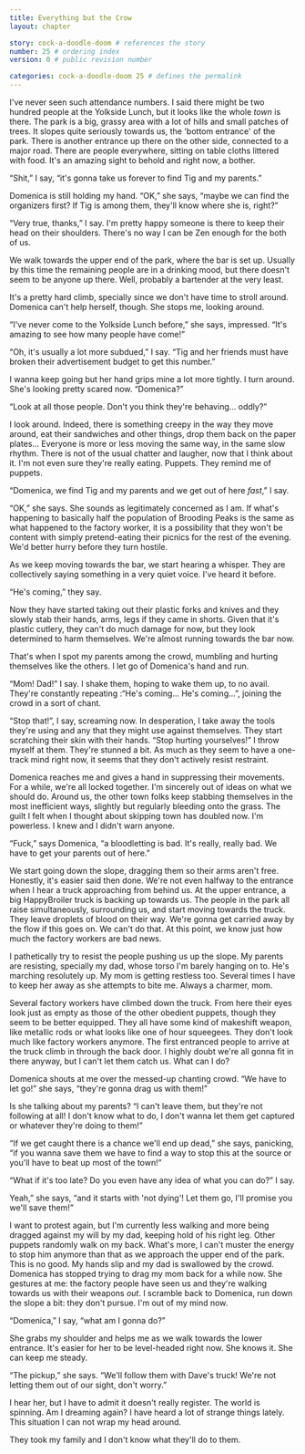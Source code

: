 ```yaml
---
title: Everything but the Crow
layout: chapter

story: cock-a-doodle-doom # references the story
number: 25 # ordering index
version: 0 # public revision number

categories: cock-a-doodle-doom 25 # defines the permalink
---
```

I've never seen such attendance numbers. I said there might be two hundred people at the Yolkside Lunch, but it looks like the whole *town* is there. The park is a big, grassy area with a lot of hills and small patches of trees. It slopes quite seriously towards us, the 'bottom entrance' of the park. There is another entrance up there on the other side, connected to a major road. There are people everywhere, sitting on table cloths littered with food. It's an amazing sight to behold and right now, a bother.

“Shit,” I say, “it's gonna take us forever to find Tig and my parents.”

Domenica is still holding my hand. “OK,” she says, “maybe we can find the organizers first? If Tig is among them, they'll know where she is, right?”

“Very true, thanks,” I say. I'm pretty happy someone is there to keep their head on their shoulders. There's no way I can be Zen enough for the both of us.

We walk towards the upper end of the park, where the bar is set up. Usually by this time the remaining people are in a drinking mood, but there doesn't seem to be anyone up there. Well, probably a bartender at the very least.

It's a pretty hard climb, specially since we don't have time to stroll around. Domenica can't help herself, though. She stops me, looking around.

“I've never come to the Yolkside Lunch before,” she says, impressed. “It's amazing to see how many people have come!”

“Oh, it's usually a lot more subdued,” I say. “Tig and her friends must have broken their advertisement budget to get this number.”

I wanna keep going but her hand grips mine a lot more tightly. I turn around. She's looking pretty scared now. “Domenica?”

“Look at all those people. Don't you think they're behaving… oddly?”

I look around. Indeed, there is something creepy in the way they move around, eat their sandwiches and other things, drop them back on the paper plates… Everyone is more or less moving the same way, in the same slow rhythm. There is not of the usual chatter and laugher, now that I think about it. I'm not even sure they're really eating. Puppets. They remind me of puppets.

“Domenica, we find Tig and my parents and we get out of here *fast*,” I say.

“OK,” she says. She sounds as legitimately concerned as I am. If what's happening to basically half the population of Brooding Peaks is the same as what happened to the factory worker, it is a possibility that they won't be content with simply pretend-eating their picnics for the rest of the evening. We'd better hurry before they turn hostile.

As we keep moving towards the bar, we start hearing a whisper. They are collectively saying something in a very quiet voice. I've heard it before.

“He's coming,” they say.

Now they have started taking out their plastic forks and knives and they slowly stab their hands, arms, legs if they came in shorts. Given that it's plastic cutlery, they can't do much damage for now, but they look determined to harm themselves. We're almost running towards the bar now.

That's when I spot my parents among the crowd, mumbling and hurting themselves like the others. I let go of Domenica's hand and run.

“Mom! Dad!” I say. I shake them, hoping to wake them up, to no avail. They're constantly repeating :“He's coming… He's coming…”, joining the crowd in a sort of chant.

“Stop that!”, I say, screaming now. In desperation, I take away the tools they're using and any that they might use against themselves. They start scratching their skin with their hands. “Stop hurting yourselves!” I throw myself at them. They're stunned a bit. As much as they seem to have a one-track mind right now, it seems that they don't actively resist restraint.

Domenica reaches me and gives a hand in suppressing their movements. For a while, we're all locked together. I'm sincerely out of ideas on what we should do. Around us, the other town folks keep stabbing themselves in the most inefficient ways, slightly but regularly bleeding onto the grass. The guilt I felt when I thought about skipping town has doubled now. I'm powerless. I knew and I didn't warn anyone.

“Fuck,” says Domenica, “a bloodletting is bad. It's really, really bad. We have to get your parents out of here.”

We start going down the slope, dragging them so their arms aren't free. Honestly, it's easier said then done. We're not even halfway to the entrance when I hear a truck approaching from behind us. At the upper entrance, a big HappyBroiler truck is backing up towards us. The people in the park all raise simultaneously, surrounding us, and start moving towards the truck. They leave droplets of blood on their way. We're gonna get carried away by the flow if this goes on. We can't do that. At this point, we know just how much the factory workers are bad news.

I pathetically try to resist the people pushing us up the slope. My parents are resisting, specially my dad, whose torso I'm barely hanging on to. He's marching resolutely up. My mom is getting restless too. Several times I have to keep her away as she attempts to bite me. Always a charmer, mom.

Several factory workers have climbed down the truck. From here their eyes look just as empty as those of the other obedient puppets, though they seem to be better equipped. They all have some kind of makeshift weapon, like metallic rods or what looks like one of hour squeegees. They don't look much like factory workers anymore. The first entranced people to arrive at the truck climb in through the back door. I highly doubt we're all gonna fit in there anyway, but I can't let them catch us. What can I do?

Domenica shouts at me over the messed-up chanting crowd. “We have to let go!” she says, “they're gonna drag us with them!”

Is she talking about my parents? “I can't leave them, but they're not following at all! I don't know what to do, I don't wanna let them get captured or whatever they're doing to them!”

“If we get caught there is a chance we'll end up dead,” she says, panicking, “if you wanna save them we have to find a way to stop this at the source or you'll have to beat up most of the town!”

“What if it's too late? Do you even have any idea of what you can do?” I say.

Yeah,” she says, “and it starts with 'not dying'! Let them go, I'll promise you we'll save them!”

I want to protest again, but I'm currently less walking and more being dragged against my will by my dad, keeping hold of his right leg. Other puppets randomly walk on my back. What's more, I can't muster the energy to stop him anymore than that as we approach the upper end of the park. This is no good. My hands slip and my dad is swallowed by the crowd. Domenica has stopped trying to drag my mom back for a while now. She gestures at me: the factory people have seen us and they're walking towards us with their weapons *out*. I scramble back to Domenica, run down the slope a bit: they don't pursue. I'm out of my mind now.

“Domenica,” I say, “what am I gonna do?”

She grabs my shoulder and helps me as we walk towards the lower entrance. It's easier for her to be level-headed right now. She knows it. She can keep me steady.

“The pickup,” she says. “We'll follow them with Dave's truck! We're not letting them out of our sight, don't worry.”

I hear her, but I have to admit it doesn't really register. The world is spinning. Am I dreaming again? I have heard a lot of strange things lately. This situation I can not wrap my head around.

They took my family and I don't know what they'll do to them.
